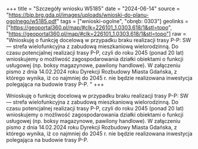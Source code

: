 +++
title = "Szczegóły wniosku W5185"
date = "2024-06-14"
source = "https://bip.brg.gda.pl/images/uploads/wnioski-do-planu-ogolnego/w5185.pdf"
tags = ["wnioski-ogolne", "obręb: 0303"]
geolinks = ["https://geoportal360.pl/map/#clk=226101_1.0303.618/1&stl=topo", "https://geoportal360.pl/map/#clk=226101_1.0303.618/1&stl=topo"]
raw = "Wnioskuję o funkcję docelową w przypadku braku realizacji trasy P-P: SW — strefa wielofunkcyjna z zabudową mieszkaniową wielorodzinną. Do czasu potencjalnej realizacji trasy P-P, czyli do roku 2045 (ponad 20 lat) wnioskujemy o możliwość zagospodarowania działki obiektami o funkcji usługowej (np. boksy magazynowe, pawilony handlowe). W załączeniu pismo z dnia 14.02.2024 roku Dyrekcji Rozbudowy Miasta Gdańska, z którego wynika, iż co najmniej do 2045 r. nie będzie realizowana inwestycja polegająca na budowie trasy P-P. "
+++

Wnioskuję o funkcję docelową w przypadku braku realizacji trasy P-P: SW — strefa wielofunkcyjna
z zabudową mieszkaniową wielorodzinną.
Do czasu potencjalnej realizacji trasy P-P, czyli do roku 2045 (ponad 20 lat) wnioskujemy o możliwość
zagospodarowania działki obiektami o funkcji usługowej (np. boksy magazynowe, pawilony
handlowe).
W załączeniu pismo z dnia 14.02.2024 roku Dyrekcji Rozbudowy Miasta Gdańska, z którego wynika, iż
co najmniej do 2045 r. nie będzie realizowana inwestycja polegająca na budowie trasy P-P.



